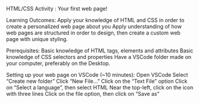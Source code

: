 HTML/CSS Activity : Your first web page!


Learning Outcomes:
Apply your knowledge of HTML and CSS in order to create a personalized web page about you
Apply understanding of how web pages are structured in order to design, then create a custom web page with unique styling.


Prerequisites:
Basic knowledge of HTML tags, elements and attributes
Basic knowledge of CSS selectors and properties
Have a VSCode folder made on your computer, preferably on the Desktop.

 
Setting up your web page on VSCode (~10 minutes): 
Open VSCode
Select “Create new folder”
Click “New File...”
Click on the “Text File” option
Click on “Select a language”, then select HTML
Near the top-left, click on the icon with three lines
Click on the file option, then click on “Save as”

